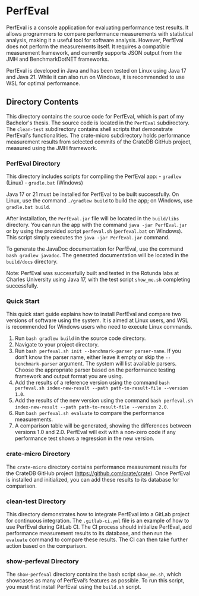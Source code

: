 # PerfEval
PerfEval is a console application for evaluating performance test results. It allows programmers to compare performance measurements with statistical analysis, making it a useful tool for software analysis. However, PerfEval does not perform the measurements itself. It requires a compatible measurement framework, and currently supports JSON output from the JMH and BenchmarkDotNET frameworks.

PerfEval is developed in Java and has been tested on Linux using Java 17 and Java 21. While it can also run on Windows, it is recommended to use WSL for optimal performance.

## Directory Contents
This directory contains the source code for PerfEval, which is part of my Bachelor's thesis. The source code is located in the `PerfEval` subdirectory. The `clean-test` subdirectory contains shell scripts that demonstrate PerfEval's functionalities. The crate-micro subdirectory holds performance measurement results from selected commits of the CrateDB GitHub project, measured using the JMH framework.

### PerfEval Directory
This directory includes scripts for compiling the PerfEval app:
	- `gradlew` (Linux)
	- `gradle.bat` (Windows)

Java 17 or 21 must be installed for PerfEval to be built successfully. On Linux, use the command `./gradlew build` to build the app; on Windows, use `gradle.bat build`.

After installation, the `PerfEval.jar` file will be located in the `build/libs` directory. You can run the app with the command `java -jar PerfEval.jar` or by using the provided script `perfeval.sh` (`perfeval.bat` on Windows). This script simply executes the `java -jar PerfEval.jar` command.

To generate the JavaDoc documentation for PerfEval, use the command `bash gradlew javadoc`. The generated documentation will be located in the `build/docs` directory.

Note: PerfEval was successfully built and tested in the Rotunda labs at Charles University using Java 17, with the test script `show_me.sh` completing successfully.

### Quick Start
This quick start guide explains how to install PerfEval and compare two versions of software using the system. It is aimed at Linux users, and WSL is recommended for Windows users who need to execute Linux commands.

1. Run `bash gradlew build` in the source code directory.
2. Navigate to your project directory.
3. Run `bash perfeval.sh init --benchmark-parser parser-name`. If you don’t know the parser name, either leave it empty or skip the `--benchmark-parser` argument. The system will list available parsers. Choose the appropriate parser based on the performance testing framework and output format you are using.
4. Add the results of a reference version using the command `bash perfeval.sh index-new-result --path path-to-result-file --version 1.0`.
5. Add the results of the new version using the command `bash perfeval.sh index-new-result --path path-to-result-file --version 2.0`.
6. Run `bash perfeval.sh evaluate` to compare the performance measurements.
7. A comparison table will be generated, showing the differences between versions 1.0 and 2.0. PerfEval will exit with a non-zero code if any performance test shows a regression in the new version.

### crate-micro Directory

The `crate-micro` directory contains performance measurement results for the CrateDB GitHub project (https://github.com/crate/crate). Once PerfEval is installed and initialized, you can add these results to its database for comparison.

### clean-test Directory

This directory demonstrates how to integrate PerfEval into a GitLab project for continuous integration. The `.gitlab-ci.yml` file is an example of how to use PerfEval during GitLab CI. The CI process should initialize PerfEval, add performance measurement results to its database, and then run the `evaluate` command to compare these results. The CI can then take further action based on the comparison.

### show-perfeval Directory

The `show-perfeval` directory contains the bash script `show_me.sh`, which showcases as many of PerfEval’s features as possible. To run this script, you must first install PerfEval using the `build.sh` script.